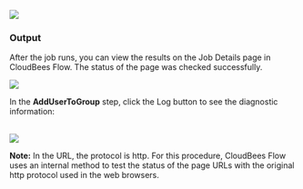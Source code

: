 <br />
<img src="../../plugins/EC-WebLogic/images/AddUserToGroup/EC-WLSAddUserToGroupStatus2.png" />


<h3>Output</h3>
<p>After the job runs, you can view the results on the Job Details page in CloudBees Flow. The status of the page was checked successfully.</p>
<img src="../../plugins/EC-WebLogic/images/AddUserToGroup/EC-WLSAddUserToGroupStatus3.png" />
<p>In the <b>AddUserToGroup</b> step, click the Log button to see the diagnostic information:</p>
<br />
<img src="../../plugins/EC-WebLogic/images/AddUserToGroup/EC-WLSAddUserToGroupStatus4.png" />
<p><b>Note:</b> In the URL, the protocol is http. For this procedure, CloudBees Flow uses an internal method to test the status of the page URLs with the original http protocol used in the web browsers.</p>
